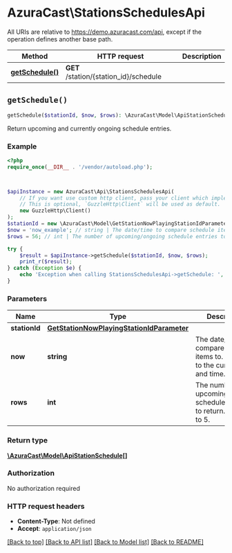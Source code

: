 # AzuraCast\StationsSchedulesApi

All URIs are relative to https://demo.azuracast.com/api, except if the operation defines another base path.

| Method | HTTP request | Description |
| ------------- | ------------- | ------------- |
| [**getSchedule()**](StationsSchedulesApi.md#getSchedule) | **GET** /station/{station_id}/schedule |  |


## `getSchedule()`

```php
getSchedule($stationId, $now, $rows): \AzuraCast\Model\ApiStationSchedule[]
```



Return upcoming and currently ongoing schedule entries.

### Example

```php
<?php
require_once(__DIR__ . '/vendor/autoload.php');



$apiInstance = new AzuraCast\Api\StationsSchedulesApi(
    // If you want use custom http client, pass your client which implements `GuzzleHttp\ClientInterface`.
    // This is optional, `GuzzleHttp\Client` will be used as default.
    new GuzzleHttp\Client()
);
$stationId = new \AzuraCast\Model\GetStationNowPlayingStationIdParameter(); // GetStationNowPlayingStationIdParameter
$now = 'now_example'; // string | The date/time to compare schedule items to. Defaults to the current date and time.
$rows = 56; // int | The number of upcoming/ongoing schedule entries to return. Defaults to 5.

try {
    $result = $apiInstance->getSchedule($stationId, $now, $rows);
    print_r($result);
} catch (Exception $e) {
    echo 'Exception when calling StationsSchedulesApi->getSchedule: ', $e->getMessage(), PHP_EOL;
}
```

### Parameters

| Name | Type | Description  | Notes |
| ------------- | ------------- | ------------- | ------------- |
| **stationId** | [**GetStationNowPlayingStationIdParameter**](../Model/.md)|  | |
| **now** | **string**| The date/time to compare schedule items to. Defaults to the current date and time. | [optional] |
| **rows** | **int**| The number of upcoming/ongoing schedule entries to return. Defaults to 5. | [optional] |

### Return type

[**\AzuraCast\Model\ApiStationSchedule[]**](../Model/ApiStationSchedule.md)

### Authorization

No authorization required

### HTTP request headers

- **Content-Type**: Not defined
- **Accept**: `application/json`

[[Back to top]](#) [[Back to API list]](../../README.md#endpoints)
[[Back to Model list]](../../README.md#models)
[[Back to README]](../../README.md)
